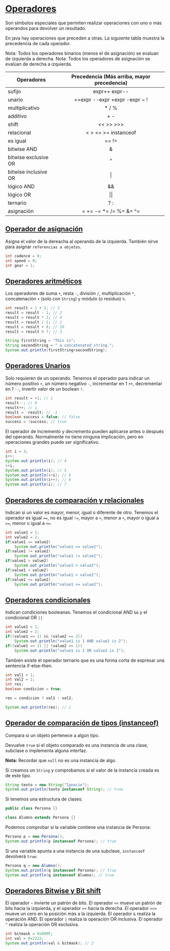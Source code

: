 # [Operadores](#operators)

Son símbolos especiales que permiten realizar operaciones con uno o más operandos para devolver un resultado.

En java hay operaciones que preceden a otras. La siguiente tabla muestra la precedencia de cada operador.

Nota: Todos los operadores binarios (menos el de asignación) se evaluan de izquierda a derecha.
Nota: Todos los operadores de asignación se evalúan de derecha a izquierda.

| Operadores          | Precedencia (Más arriba, mayor precedencia) |
| ------------------- | :------------------------------------------:|
|sufijo               |	expr++ expr--                               |
|unario               |	++expr --expr +expr -expr ~ !               |
|multiplicativo	      |* / %                                        |
|additivo             |	+ -                                         |
|shift                |	<< >> >>>                                   |
|relacional           |	< > <= >= instanceof                        |
|es igual             |	== !=                                       |
|bitwise AND          |	&                                           |
|bitwise exclusive OR |	^                                           |
|bitwise inclusive OR |	\|                                          |
|lógico AND           |	&&                                          |
|lógico OR            |	\|\|                                        |
|ternario             |	? :                                         |
|asignación           |	= += -= *= /= %= &= ^= |= <<= >>= >>>=      |

## [Operador de asignación](#assignment-operator)

Asigna el valor de la dereacha al operando de la izquierda.
También sirve para asignar `referencias a objetos`.

```java
int cadence = 0;
int speed = 0;
int gear = 1;
```

## [Operadores aritméticos](#arithmetics-operators)

Los operadores de suma `+`, resta `-`, división `/`, multiplicación `*`, concatenación `+` (solo con `String`) y módulo (o residuo) `%`.

```java
int result = 1 + 2; // 3
result = result - 1; // 2
result = result * 2; // 4
result = result / 2; // 2
result = result + 8; // 10
result = result % 7; // 3

String firstString = "This is";
String secondString = " a concatenated string.";
System.out.println(firstString+secondString);
```

## [Operadores Unarios](#unary-operators)

Solo requieren de un operando. Tenemos el operador para indicar un número positivo `+`, un número negativo `-`, incrementar en 1 `++`, decrementar en 1 `--`, invertir valor de un boolean `!`.

```java
int result = +1; // 1
result--; // 0
result++; // 1
result = -result; // -1
boolean success = false; // false
success = !success; // true
```

El operador de incremento y decremento pueden aplicarse antes o después del operando. Normalmente no tiene ninguna implicación, pero en operaciones grandes puede ser significativo.

```java
int i = 3;
i++;
System.out.println(i); // 4
++i;			   
System.out.println(i); // 5
System.out.println(++i); // 6
System.out.println(i++); // 6
System.out.println(i); // 7
```

## [Operadores de comparación y relacionales](#equality-and-relationals-operators)

Indican si un valor es mayor, menor, igual o diferente de otro. Tenemos el operador es igual `==`, no es igual `!=`, mayor a `>`, menor a `<`, mayor o igual a `>=`, menor o igual a `<=`.

```java
int value1 = 1;
int value2 = 2;
if(value1 == value2)
    System.out.println("value1 == value2");
if(value1 != value2)
    System.out.println("value1 != value2");
if(value1 > value2)
    System.out.println("value1 > value2");
if(value1 < value2)
    System.out.println("value1 < value2");
if(value1 <= value2)
    System.out.println("value1 <= value2");
```

## [Operadores condicionales](#conditional-operators)

Indican condiciones booleanas. Tenemos el condicional AND `&&` y el condicional OR `||`

```java
int value1 = 1;
int value2 = 2;
if((value1 == 1) && (value2 == 2))
    System.out.println("value1 is 1 AND value2 is 2");
if((value1 == 1) || (value2 == 1))
    System.out.println("value1 is 1 OR value2 is 1");
```

También existe el operador ternario que es una forma corta de expresar una sentencia if-else-then. 

```java
int val1 = 1;
int val2 = 2;
int res;
boolean condicion = true;

res = condicion ? val1 : val2;

System.out.println(res); // 1
```

## [Operador de comparación de tipos (instanceof)](#type-comparison-operator-instanceof)

Compara si un objeto pertenece a algún tipo.

Devuelve `true` si el objeto comparado es una instancia de una clase, subclase o implementa alguna interfaz.

**Nota:** Recordar que `null` no es una instancia de algo.

Si creamos un `String` y comprobamos si el valor de la instancia creada es de este tipo.

```java
String texto = new String("Ignacio");
System.out.println(texto instanceof String); // true
```

Si tenemos una estructura de clases:

```java
public class Persona {}

class Alumno extends Persona {}
```
Podemos comprobar si la variable contiene una instancia de Persona:

```java
Persona p = new Persona();
System.out.println(p instanceof Persona); // true
```
Si una variable apunta a una instancia de una subclase, `instanceof` devolverá `true`:

```java
Persona q = new Alumno();
System.out.println(q instanceof Persona); // true
System.out.println(q instanceof Alumno); // true
```

## [Operadores Bitwise y Bit shift](#bitwise-and-bit-shift-operators)

El operador `~` invierte un patrón de bits.
El operador `<<` mueve un patrón de bits hacia la izquierda, y el operador `>>` hacia la derecha.
El operador `>>>` mueve un cero en la posición más a la izquierda.
El operador `&` realiza la operación AND.
El operador `|` realiza la operación OR inclusiva.
El operador `^` realiza la operación OR exclusiva.

```java
int bitmask = 0x000F;
int val = 0x2222;
System.out.println(val & bitmask); // 2
```